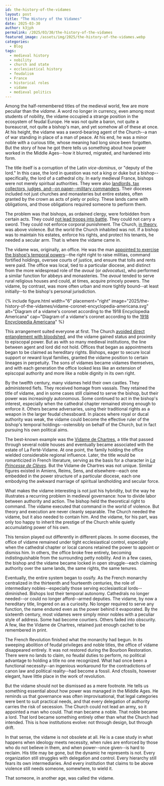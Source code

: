 ```yaml
---
id: the-history-of-the-vidames
layout: post
title: "The History of the Vidames"
date: 2025-03-30
author: k3jph
permalink: /2025/03/30/the-history-of-the-vidames
featured_image: /assets/img/2025/the-history-of-the-vidames.webp
categories:
  - Blog
tags:
  - medieval history
  - nobility
  - church and state
  - ecclesiastical history
  - feudalism
  - France
  - historical roles
  - vidame
  - medieval politics
---
```


Among the half-remembered titles of the medieval world, few are more peculiar
than the _vidame_. A word no longer in currency, even among most students of
nobility, the vidame occupied a strange position in the ecosystem of feudal
Europe. He was not quite a baron, not quite a bureaucrat, not quite a bishop's
man, and yet somehow all of these at once. At his height, the vidame was a
sword-bearing agent of the Church--a man of war standing in place of a man of
peace. At his end, he was a minor noble with a curious title, whose meaning had
long since been forgotten. But the story of how he got there tells us something
about how power worked in the Middle Ages--how it blurred, migrated, and
hardened into form.

The title itself is a corruption of the Latin _vice-dominus_, or "deputy of the
lord." In this case, the lord in question was not a king or duke but a
bishop--specifically, the lord of a cathedral city. In early medieval France,
bishops were not merely spiritual authorities. They were also [landlords, tax
collectors, judges, and--on paper--military
commanders](https://brewminate.com/church-and-government-the-temple-society-and-the-state-in-the-early-medieval-west/).
Their dioceses included not just churches and monasteries but entire estates,
often granted by the crown as acts of piety or policy. These lands came with
obligations, and those obligations required someone to perform them.

The problem was that bishops, as ordained clergy, were forbidden from certain
acts. They could [not lead troops into
battle](https://scholarworks.sjsu.edu/cgi/viewcontent.cgi?article=8132&context=etd_theses).
They could not carry a sword. They could not enforce corporal punishment. The
Church, [in
theory](https://www.cambridge.org/core/journals/international-review-of-social-history/article/corporal-punishment-at-work-in-the-early-middle-ages-the-frankish-kingdoms-sixth-through-tenth-centuries/7D7593B6DB65FFCDB511E8C07A3354ED),
was above violence. But the world the Church inhabited was not. If a bishop was
to maintain his estates, enforce his rights, and protect his tenants, he needed
a secular arm. That is where the vidame came in.

The vidame was, originally, an office. He was the man [appointed to exercise the
bishop's temporal
powers](https://www.google.com/books/edition/The_Gentleman_s_Magazine/gIZlCGtSa5kC)--the
right right to raise militias, command fortified holdings, oversee courts of
justice, and ensure that tolls and rents were paid. The office was local, tied
to a particular diocese, and distinct from the more widespread role of the
_avoué_ (or _advocatus_), who performed a similar function for abbeys and
monasteries.  The _avoué_ tended to serve rural religious houses and could, at
times, acquire princely powers. The vidame, by contrast, was more often urban
and more tightly bound--at least initially--to the bishop's personal
jurisdiction.

{% include figure.html width="6" placement="right"
   image="2025/the-history-of-the-vidames/vidame-coronet-encyclopedia-americana.svg"
   alt="Diagram of a vidame's coronet according to the 1918 Encyclopedia Americana"
   cap="Diagram of a vidame's coronet according to the [1918 Encyclopedia Americana](https://www.google.com/books/edition/France/81gO8DZ248kC)" %}
   
   
This arrangement suited everyone at first. The Church [avoided direct
entanglement with
bloodshed](https://www.google.com/books/edition/Mediaeval_Feudalism/DoRxep7E2jwC?hl=en&gbpv=1&dq=vidame&pg=PA60&printsec=frontcover),
and the vidame gained status and proximity to episcopal power. But as with so
many medieval institutions, the line between agent and lord did not hold.
Offices that began as appointments began to be claimed as hereditary rights.
Bishops, eager to secure local support or reward loyal families, granted the
vidame position to certain lineages in perpetuity. The sons of vidames became
vidames themselves, and with each generation the office looked less like an
extension of episcopal authority and more like a noble dignity in its own right.

By the twelfth century, many vidames held their own castles. They administered
fiefs. They received homage from vassals. They retained the title of vidame, and
in some cases still claimed to serve the bishop, but their power was
increasingly autonomous. Some continued to act in the bishop's interest,
especially when the cathedral chapter remained strong enough to enforce it.
Others became adversaries, using their traditional rights as a weapon in the
larger feudal chessboard. In places where royal or ducal authority was weak, the
vidame could become the effective ruler of the bishop's temporal
holdings--ostensibly on behalf of the Church, but in fact pursuing his own
political aims.

The best-known example was the [Vidame de
Chartres](https://archive.org/details/bub_gb_IQwUAAAAQAAJ/page/n5/mode/2up), a
title that passed through several noble houses and eventually became associated
with the estate of La Ferté-Vidame. At one point, the family holding the office
wielded considerable regional influence. Later, the title would be romanticized
in French literature, serving as the basis for a character in _[La Princesse de
Clèves](https://archive.org/details/laprincessedecle0000mada)_. But the Vidame
de Chartres was not unique. Similar figures existed in Amiens, Reims, Sens, and
elsewhere--each one embedded in the power structure of a particular diocese,
each one embodying the awkward marriage of spiritual landholding and secular
force.

What makes the vidame interesting is not just his hybridity, but the way he
illustrates a recurring problem in medieval governance: how to divide labor
between authority and action. The bishop held the theoretical right to command.
The vidame executed that command in the world of violence. But theory and
execution are never cleanly separable. The Church needed the vidame, but it also
needed to contain him. And the vidame, for his part, was only too happy to
inherit the prestige of the Church while quietly accumulating power of his own.

This tension played out differently in different places. In some dioceses, the
office of vidame remained under tight ecclesiastical control, especially when
the cathedral chapter or local canons retained the power to appoint or dismiss
him. In others, the office broke free entirely, becoming indistinguishable from
the surrounding petty nobility. And in a few cases, the bishop and the vidame
became locked in open struggle--each claiming authority over the same lands, the
same rights, the same tenures.

Eventually, the entire system began to ossify. As the French monarchy
centralized in the thirteenth and fourteenth centuries, the role of intermediary
nobles--especially those serving ecclesiastical lords--diminished. Bishops lost
their temporal autonomy. Cathedrals no longer needed--or could no longer
afford--armed deputies. The vidame, by now a hereditary title, lingered on as a
curiosity. No longer required to serve any function, the name endured even as
the power behind it evaporated. By the sixteenth century, most vidames were
simply minor nobles with a peculiar style of address. Some had become courtiers.
Others faded into obscurity. A few, like the Vidame de Chartres, retained just
enough cachet to be remembered in print.

The French Revolution finished what the monarchy had begun. In its sweeping
abolition of feudal privileges and noble titles, the office of vidame
disappeared entirely. It was not restored during the Bourbon Restoration. There
were no lands to claim, no feudal duties to perform, no political advantage to
holding a title no one recognized. What had once been a functional necessity--an
ingenious workaround for the contradictions of canon law and political
reality--had become a fossil. And cfossils, however elegant, have little place
in the work of revolution.

But the vidame should not be dismissed as a mere footnote. He tells us something
essential about how power was managed in the Middle Ages. He reminds us that
governance was often improvisational, that legal categories were bent to suit
practical needs, and that every delegation of authority carries the risk of
secession. The Church could not lead an army, so it appointed a man who could.
That man became a noble. That noble became a lord. That lord became something
entirely other than what the Church had intended. This is how institutions
evolve: not through design, but through drift.

In that sense, the vidame is not obsolete at all. He is a case study in what
happens when ideology meets necessity, when rules are enforced by those who do
not believe in them, and when power--once given--is hard to reclaim. His title
may be gone, but the dynamic he represents is not. Every organization still
struggles with delegation and control. Every hierarchy still fears its own
intermediaries. And every institution that claims to be above violence still
needs someone, somewhere, to wield it.

That someone, in another age, was called the vidame.
